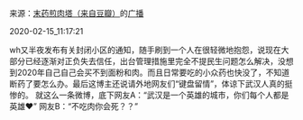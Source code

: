 来源：[末药煎肉塔（来自豆瓣）](https://www.douban.com/people/1454015/)的[广播](https://www.douban.com/people/1454015/status/2812087047/)


2020-02-15_11:17:21


wh又半夜发布有关封闭小区的通知，随手刷到一个人在很轻微地抱怨，说现在大部分已经逐渐对正负失去信任，出台管理措施里完全不提民生问题怎么解决，没想到2020年自己自己会买不到面粉和肉。而且日常要吃的小众药也快没了，不知道断药了要怎么办。最后这博主还说请外地网友们“键盘留情”，体谅下武汉人真的挺惨的。
就这么一条微博，底下网友A：“武汉是一个英雄的城市，你们每个人都是英雄❤️”
网友B：“不吃肉你会死？？”
